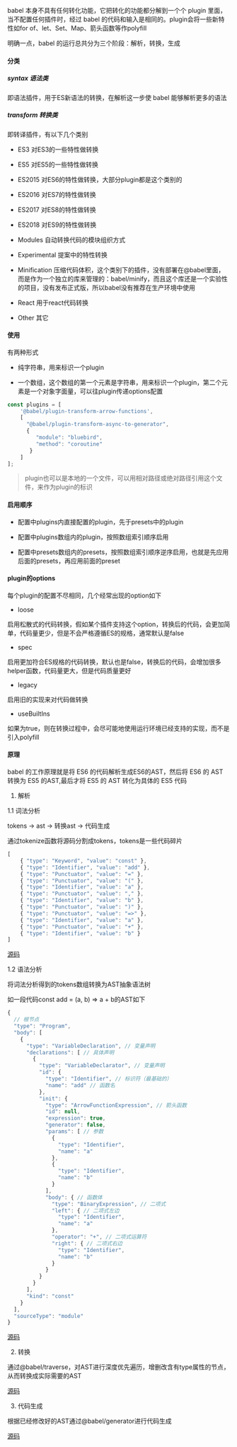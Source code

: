 babel 本身不具有任何转化功能，它把转化的功能都分解到一个个 plugin 里面，当不配置任何插件时，经过 babel 的代码和输入是相同的。plugin会将一些新特性如for of、let、Set、Map、箭头函数等作polyfill

明确一点，babel 的运行总共分为三个阶段：解析，转换，生成

#### 分类

##### syntax 语法类

即语法插件，用于ES新语法的转换，在解析这一步使 babel 能够解析更多的语法

##### transform 转换类

即转译插件，有以下几个类别

- ES3 对ES3的一些特性做转换

- ES5 对ES5的一些特性做转换

- ES2015 对ES6的特性做转换，大部分plugin都是这个类别的

- ES2016 对ES7的特性做转换

- ES2017 对ES8的特性做转换

- ES2018 对ES9的特性做转换

- Modules 自动转换代码的模块组织方式

- Experimental 提案中的特性转换

- Minification 压缩代码体积，这个类别下的插件，没有部署在@babel里面，而是作为一个独立的库来管理的：babel/minify，而且这个库还是一个实验性的项目，没有发布正式版，所以babel没有推荐在生产环境中使用

- React 用于react代码转换

- Other 其它

#### 使用

有两种形式

- 纯字符串，用来标识一个plugin

- 一个数组，这个数组的第一个元素是字符串，用来标识一个plugin，第二个元素是一个对象字面量，可以往plugin传递options配置

```js
const plugins = [
    '@babel/plugin-transform-arrow-functions',
    [
      "@babel/plugin-transform-async-to-generator",
      {
         "module": "bluebird",
         "method": "coroutine"
       }
    ]
];
```
> plugin也可以是本地的一个文件，可以用相对路径或绝对路径引用这个文件，来作为plugin的标识

#### 启用顺序

- 配置中plugins内直接配置的plugin，先于presets中的plugin

- 配置中plugins数组内的plugin，按照数组索引顺序启用

- 配置中presets数组内的presets，按照数组索引顺序逆序启用，也就是先应用后面的presets，再应用前面的preset

#### plugin的options

每个plugin的配置不尽相同，几个经常出现的option如下

- loose

启用松散式的代码转换，假如某个插件支持这个option，转换后的代码，会更加简单，代码量更少，但是不会严格遵循ES的规格，通常默认是false

- spec

启用更加符合ES规格的代码转换，默认也是false，转换后的代码，会增加很多helper函数，代码量更大，但是代码质量更好

- legacy

启用旧的实现来对代码做转换

- useBuiltIns

如果为true，则在转换过程中，会尽可能地使用运行环境已经支持的实现，而不是引入polyfill

#### 原理

babel 的工作原理就是将 ES6 的代码解析生成ES6的AST，然后将 ES6 的 AST 转换为 ES5 的AST,最后才将 ES5 的 AST 转化为具体的 ES5 代码

1. 解析

1.1 词法分析

tokens -> ast -> 转换ast -> 代码生成

通过tokenize函数将源码分割成tokens，tokens是一些代码碎片

```js
[
    { "type": "Keyword", "value": "const" },
    { "type": "Identifier", "value": "add" },
    { "type": "Punctuator", "value": "=" },
    { "type": "Punctuator", "value": "(" },
    { "type": "Identifier", "value": "a" },
    { "type": "Punctuator", "value": "," },
    { "type": "Identifier", "value": "b" },
    { "type": "Punctuator", "value": ")" },
    { "type": "Punctuator", "value": "=>" },
    { "type": "Identifier", "value": "a" },
    { "type": "Punctuator", "value": "+" },
    { "type": "Identifier", "value": "b" }
]
```

[源码](https://github.com/babel/babel/tree/master/packages/babel-parser/src/tokenizer)

1.2 语法分析

将词法分析得到的tokens数组转换为AST抽象语法树

如一段代码const add = (a, b) => a + b的AST如下

```js
{
  // 根节点
  "type": "Program",
  "body": [
    {
      "type": "VariableDeclaration", // 变量声明
      "declarations": [ // 具体声明
        {
          "type": "VariableDeclarator", // 变量声明
          "id": {
            "type": "Identifier", // 标识符（最基础的）
            "name": "add" // 函数名
          },
          "init": {
            "type": "ArrowFunctionExpression", // 箭头函数
            "id": null,
            "expression": true,
            "generator": false,
            "params": [ // 参数
              {
                "type": "Identifier",
                "name": "a"
              },
              {
                "type": "Identifier",
                "name": "b"
              }
            ],
            "body": { // 函数体
              "type": "BinaryExpression", // 二项式
              "left": { // 二项式左边
                "type": "Identifier",
                "name": "a"
              },
              "operator": "+", // 二项式运算符
              "right": { // 二项式右边
                "type": "Identifier",
                "name": "b"
              }
            }
          }
        }
      ],
      "kind": "const"
    }
  ],
  "sourceType": "module"
}
```

[源码](https://github.com/babel/babel/tree/master/packages/babel-parser/src/parser)

2. 转换

通过@babel/traverse，对AST进行深度优先遍历，增删改含有type属性的节点，从而转换成实际需要的AST

[源码](https://github.com/babel/babel/tree/master/packages/babel-traverse)

3. 代码生成

根据已经修改好的AST通过@babel/generator进行代码生成

[源码](https://github.com/babel/babel/tree/master/packages/babel-generator)